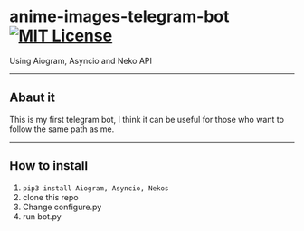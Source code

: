 # anime-images-telegram-bot [![MIT License](http://img.shields.io/badge/license-MIT-blue.svg?style=flat)](https://github.com/rubenlagus/TelegramBots/blob/master/LICENSE)
Using Aiogram, Asyncio and Neko API
***
## Abaut it
This is my first telegram bot, I think it can be useful for those who want to follow the same path as me.
***
## How to install
1. `pip3 install Aiogram, Asyncio, Nekos`
2. clone this repo
3. Change configure.py
4. run bot.py
